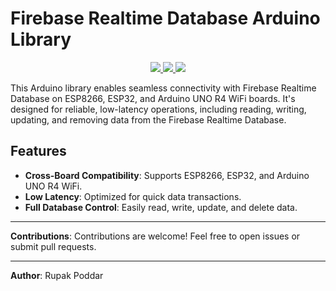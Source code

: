 # Firebase Realtime Database Arduino Library

<p align="center">
  <a href="https://github.com/Rupakpoddar/Firebase-Arduino-Library/archive/refs/heads/main.zip">
    <img src="https://img.shields.io/badge/Download-Library-brightgreen?style=for-the-badge&logo=icloud&logoColor=white&color=147EFB">
  </a>
  <a href="https://github.com/Rupakpoddar/Firebase-Arduino-Library/blob/main/LICENSE">
    <img src="https://img.shields.io/badge/License-MIT-blue?style=for-the-badge&logo=open-source-initiative&logoColor=white&color=5AC8FA">
  </a>
  <img src="https://img.shields.io/badge/Platform-ESP8266%20%7C%20ESP32%20%7C%20UNO%20R4%20WiFi-black?style=for-the-badge&logo=arduino&logoColor=white&color=FF2D55">
</p>

This Arduino library enables seamless connectivity with Firebase Realtime Database on ESP8266, ESP32, and Arduino UNO R4 WiFi boards. It's designed for reliable, low-latency operations, including reading, writing, updating, and removing data from the Firebase Realtime Database.

## Features

- **Cross-Board Compatibility**: Supports ESP8266, ESP32, and Arduino UNO R4 WiFi.
- **Low Latency**: Optimized for quick data transactions.
- **Full Database Control**: Easily read, write, update, and delete data.

---

**Contributions**: Contributions are welcome! Feel free to open issues or submit pull requests.

---

**Author**: Rupak Poddar
